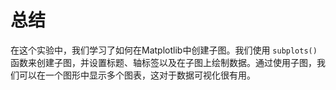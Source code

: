 # 总结

在这个实验中，我们学习了如何在Matplotlib中创建子图。我们使用 `subplots()` 函数来创建子图，并设置标题、轴标签以及在子图上绘制数据。通过使用子图，我们可以在一个图形中显示多个图表，这对于数据可视化很有用。
